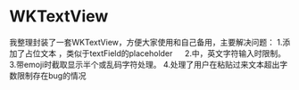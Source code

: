 # WKTextView
  我整理封装了一套WKTextView，方便大家使用和自己备用，主要解决问题： 1.添加了占位文本 ，类似于textField的placeholder 　 2.中，英文字符输入时限制。 3.带emoji时截取显示半个或乱码字符处理。 4.处理了用户在粘贴过来文本超出字数限制存在bug的情况
